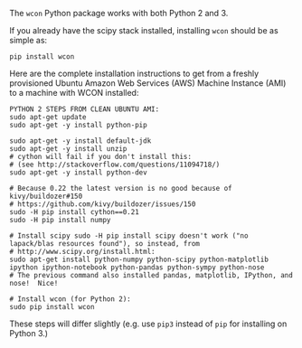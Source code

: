 The `wcon` Python package works with both Python 2 and 3.

If you already have the scipy stack installed, installing `wcon` should be as simple as:

```
pip install wcon
```

Here are the complete installation instructions to get from a freshly provisioned Ubuntu Amazon Web Services (AWS) Machine Instance (AMI) to a machine with WCON installed:

```
PYTHON 2 STEPS FROM CLEAN UBUNTU AMI:
sudo apt-get update
sudo apt-get -y install python-pip

sudo apt-get -y install default-jdk
sudo apt-get -y install unzip
# cython will fail if you don't install this:
# (see http://stackoverflow.com/questions/11094718/)
sudo apt-get -y install python-dev

# Because 0.22 the latest version is no good because of kivy/buildozer#150
# https://github.com/kivy/buildozer/issues/150
sudo -H pip install cython==0.21
sudo -H pip install numpy

# Install scipy sudo -H pip install scipy doesn't work ("no lapack/blas resources found"), so instead, from 
# http://www.scipy.org/install.html:
sudo apt-get install python-numpy python-scipy python-matplotlib ipython ipython-notebook python-pandas python-sympy python-nose
# The previous command also installed pandas, matplotlib, IPython, and nose!  Nice!

# Install wcon (for Python 2):
sudo pip install wcon
```

These steps will differ slightly (e.g. use `pip3` instead of `pip` for installing on Python 3.)